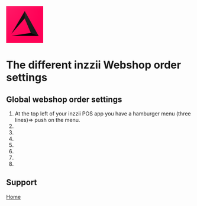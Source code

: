 <img src="../Assets/Pictures/play_store_512.png" alt="inzzii logo" width="100"/>

# The different inzzii Webshop order settings


## Global webshop order settings

1. At the top left of your inzzii POS app you have a hamburger menu (three lines)=> push on the menu.
2. 
3. 
4. 
5. 
6. 
7. 
8. 


## Support
[Home](../index.md)